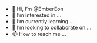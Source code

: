 - 👋 Hi, I’m @EmberEon
- 👀 I’m interested in ...
- 🌱 I’m currently learning ...
- 💞️ I’m looking to collaborate on ...
- 📫 How to reach me ...

<!---
EmberEon/EmberEon is a ✨ special ✨ repository because its `README.md` (this file) appears on your GitHub profile.
You can click the Preview link to take a look at your changes.
--->
